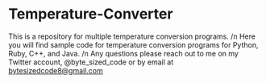 # Temperature-Converter
This is a repository for multiple temperature conversion programs. /n
Here you will find sample code for temperature conversion programs for Python, Ruby, C++, and Java. /n
Any questions please reach out to me on my Twitter account, @byte_sized_code or by email at bytesizedcode8@gmail.com
